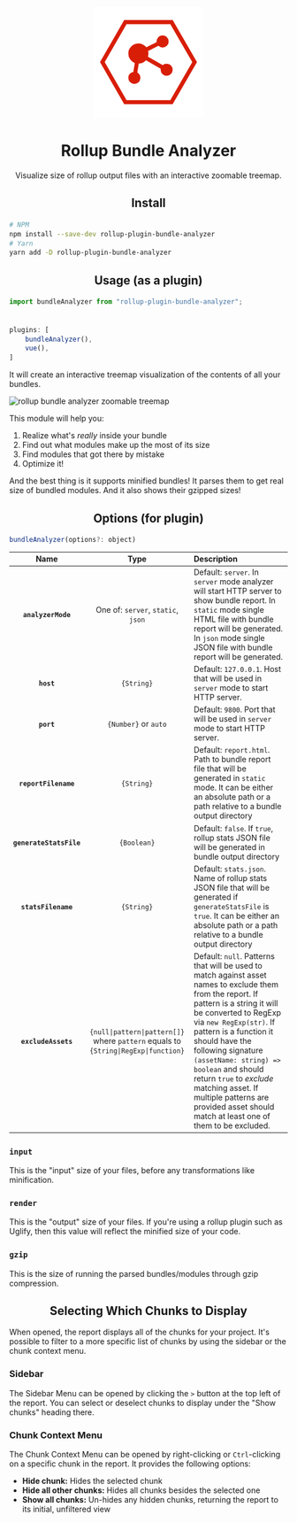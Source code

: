 <div align="center">
  <a href="https://rollupjs.org/guide/en/">
    <img width="200" height="200"
      src="https://raw.githubusercontent.com/Jerry2023/rollup-plugin-bundle-analyzer/main/assets/log.png">
  </a>
  <h1>Rollup Bundle Analyzer</h1>
  <p>Visualize size of rollup output files with an interactive zoomable treemap.</p>
</div>

<h2 align="center">Install</h2>

```bash
# NPM
npm install --save-dev rollup-plugin-bundle-analyzer
# Yarn
yarn add -D rollup-plugin-bundle-analyzer
```

<h2 align="center">Usage (as a plugin)</h2>

```js
import bundleAnalyzer from "rollup-plugin-bundle-analyzer";


plugins: [
    bundleAnalyzer(),
    vue(),
]
```

It will create an interactive treemap visualization of the contents of all your bundles.

![rollup bundle analyzer zoomable treemap](https://cloud.githubusercontent.com/assets/302213/20628702/93f72404-b338-11e6-92d4-9a365550a701.gif)

This module will help you:

1. Realize what's *really* inside your bundle
2. Find out what modules make up the most of its size
3. Find modules that got there by mistake
4. Optimize it!

And the best thing is it supports minified bundles! It parses them to get real size of bundled modules.
And it also shows their gzipped sizes!

<h2 align="center">Options (for plugin)</h2>

```js
bundleAnalyzer(options?: object)
```

|Name|Type|Description|
|:--:|:--:|:----------|
|**`analyzerMode`**|One of: `server`, `static`, `json` | Default: `server`. In `server` mode analyzer will start HTTP server to show bundle report. In `static` mode single HTML file with bundle report will be generated. In `json` mode single JSON file with bundle report will be generated.
|**`host`**|`{String}`|Default: `127.0.0.1`. Host that will be used in `server` mode to start HTTP server.|
|**`port`**|`{Number}` or `auto`|Default: `9800`. Port that will be used in `server` mode to start HTTP server.|
|**`reportFilename`**|`{String}`|Default: `report.html`. Path to bundle report file that will be generated in `static` mode. It can be either an absolute path or a path relative to a bundle output directory |
|**`generateStatsFile`**|`{Boolean}`|Default: `false`. If `true`, rollup stats JSON file will be generated in bundle output directory|
|**`statsFilename`**|`{String}`|Default: `stats.json`. Name of rollup stats JSON file that will be generated if `generateStatsFile` is `true`. It can be either an absolute path or a path relative to a bundle output directory |
|**`excludeAssets`**|`{null\|pattern\|pattern[]}` where `pattern` equals to `{String\|RegExp\|function}`|Default: `null`. Patterns that will be used to match against asset names to exclude them from the report. If pattern is a string it will be converted to RegExp via `new RegExp(str)`. If pattern is a function it should have the following signature `(assetName: string) => boolean` and should return `true` to *exclude* matching asset. If multiple patterns are provided asset should match at least one of them to be excluded. |

### `input`

This is the "input" size of your files, before any transformations like
minification.

### `render`

This is the "output" size of your files. If you're using a rollup plugin such
as Uglify, then this value will reflect the minified size of your code.

### `gzip`

This is the size of running the parsed bundles/modules through gzip compression.

<h2 align="center">Selecting Which Chunks to Display</h2>

When opened, the report displays all of the chunks for your project. It's possible to filter to a more specific list of chunks by using the sidebar or the chunk context menu.

### Sidebar

The Sidebar Menu can be opened by clicking the `>` button at the top left of the report. You can select or deselect chunks to display under the "Show chunks" heading there.

### Chunk Context Menu

The Chunk Context Menu can be opened by right-clicking or `Ctrl`-clicking on a specific chunk in the report. It provides the following options:

* **Hide chunk:** Hides the selected chunk
* **Hide all other chunks:** Hides all chunks besides the selected one
* **Show all chunks:** Un-hides any hidden chunks, returning the report to its initial, unfiltered view
